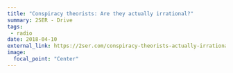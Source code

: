 ```yaml
---
title: "Conspiracy theorists: Are they actually irrational?"
summary: 2SER - Drive
tags:
 - radio
date: 2018-04-10
external_link: https://2ser.com/conspiracy-theorists-actually-irrational/
image:
  focal_point: "Center"
---
```

